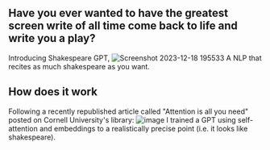 ## Have you ever wanted to have the greatest screen write of all time come back to life and write you a play?
Introducing Shakespeare GPT, 
![Screenshot 2023-12-18 195533](https://github.com/eduardo-ruiz-garay/GPT1/assets/132950152/790350f9-be6e-45af-b689-1b1b7fced2be)
A NLP that recites as much shakespeare as you want. 

## How does it work
Following a recently republished article called "Attention is all you need" posted on Cornell University's library:
![image](https://github.com/eduardo-ruiz-garay/GPT1/assets/132950152/db1314d2-6ab9-451a-804c-b394305d8ff5)
I trained a GPT using self-attention and embeddings to a realistically precise point (i.e. it looks like shakespeare).
